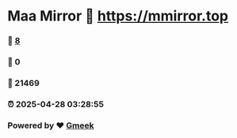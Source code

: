 # Maa Mirror :link: https://mmirror.top 
### :page_facing_up: [8](https://mmirror.top/tag.html) 
### :speech_balloon: 0 
### :hibiscus: 21469 
### :alarm_clock: 2025-04-28 03:28:55 
### Powered by :heart: [Gmeek](https://github.com/Meekdai/Gmeek)
